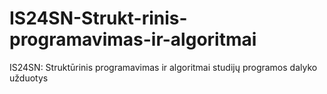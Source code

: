 # IS24SN-Strukt-rinis-programavimas-ir-algoritmai
IS24SN: Struktūrinis programavimas ir algoritmai studijų programos dalyko užduotys
